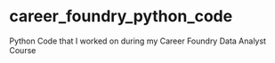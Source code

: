 # career_foundry_python_code
Python Code that I worked on during my Career Foundry Data Analyst Course
